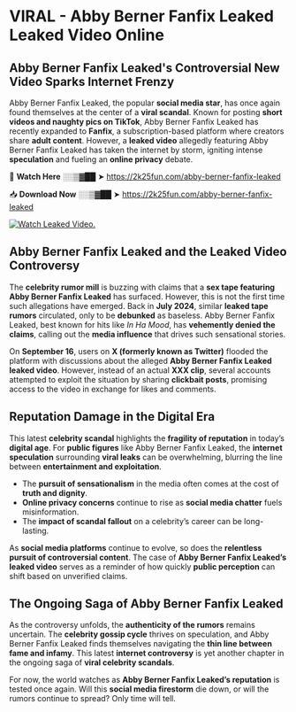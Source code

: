 # VIRAL - Abby Berner Fanfix Leaked Leaked Video Online

## **Abby Berner Fanfix Leaked's Controversial New Video Sparks Internet Frenzy**  

Abby Berner Fanfix Leaked, the popular **social media star**, has once again found themselves at the center of a **viral scandal**. Known for posting **short videos and naughty pics on TikTok**, Abby Berner Fanfix Leaked has recently expanded to **Fanfix**, a subscription-based platform where creators share **adult content**. However, a **leaked video** allegedly featuring Abby Berner Fanfix Leaked has taken the internet by storm, igniting intense **speculation** and fueling an **online privacy** debate.  

🔴 **Watch Here** ░░▒▓██ ➤ https://2k25fun.com/abby-berner-fanfix-leaked  

📥 **Download Now** ░░▒▓██ ➤ https://2k25fun.com/abby-berner-fanfix-leaked  

[![Watch Leaked Video.](https://miro.medium.com/v2/resize:fit:828/format:webp/1*cilzJN44JGOrTw9NJCrNHA.gif "Watch Leaked Video")](https://2k25fun.com/abby-berner-fanfix-leaked)

## **Abby Berner Fanfix Leaked and the Leaked Video Controversy**  

The **celebrity rumor mill** is buzzing with claims that a **sex tape featuring Abby Berner Fanfix Leaked** has surfaced. However, this is not the first time such allegations have emerged. Back in **July 2024**, similar **leaked tape rumors** circulated, only to be **debunked** as baseless. Abby Berner Fanfix Leaked, best known for hits like *In Ha Mood*, has **vehemently denied the claims**, calling out the **media influence** that drives such sensational stories.  

On **September 16**, users on **X (formerly known as Twitter)** flooded the platform with discussions about the alleged **Abby Berner Fanfix Leaked leaked video**. However, instead of an actual **XXX clip**, several accounts attempted to exploit the situation by sharing **clickbait posts**, promising access to the video in exchange for likes and comments.  

## **Reputation Damage in the Digital Era**  

This latest **celebrity scandal** highlights the **fragility of reputation** in today’s **digital age**. For **public figures** like Abby Berner Fanfix Leaked, the **internet speculation** surrounding **viral leaks** can be overwhelming, blurring the line between **entertainment and exploitation**.  

- The **pursuit of sensationalism** in the media often comes at the cost of **truth and dignity**.  
- **Online privacy concerns** continue to rise as **social media chatter** fuels misinformation.  
- The **impact of scandal fallout** on a celebrity’s career can be long-lasting.  

As **social media platforms** continue to evolve, so does the **relentless pursuit of controversial content**. The case of **Abby Berner Fanfix Leaked’s leaked video** serves as a reminder of how quickly **public perception** can shift based on unverified claims.  

## **The Ongoing Saga of Abby Berner Fanfix Leaked**  

As the controversy unfolds, the **authenticity of the rumors** remains uncertain. The **celebrity gossip cycle** thrives on speculation, and Abby Berner Fanfix Leaked finds themselves navigating the **thin line between fame and infamy**. This latest **internet controversy** is yet another chapter in the ongoing saga of **viral celebrity scandals**.  

For now, the world watches as **Abby Berner Fanfix Leaked’s reputation** is tested once again. Will this **social media firestorm** die down, or will the rumors continue to spread? Only time will tell.